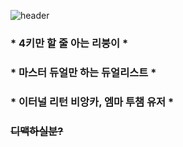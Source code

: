 ![header](https://capsule-render.vercel.app/api?type=Waving&color=2a9ac6&height=200&section=header&text=tkfkadlsi&fontSize=80&animation=fadeIn&fontColor=DDDDDD)

### * 4키만 할 줄 아는 리붕이 *
### * 마스터 듀얼만 하는 듀얼리스트 *
### * 이터널 리턴 비앙카, 엠마 투챔 유저 *
### ~~디맥하실분?~~
